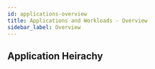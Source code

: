 ```yaml
---
id: applications-overview
title: Applications and Workloads - Overview
sidebar_label: Overview
---
```


## Application Heirachy